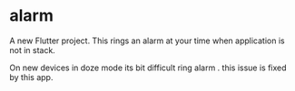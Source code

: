 # alarm

A new Flutter project.
This rings an alarm at your time when application is not in stack.

On new devices in doze mode its bit difficult ring alarm . this issue is fixed by this app.
